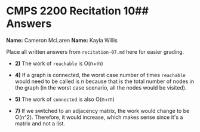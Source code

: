 # CMPS 2200 Recitation 10## Answers

**Name:** Cameron McLaren
**Name:** Kayla Willis


Place all written answers from `recitation-07.md` here for easier grading.


- **2)**
The work of `reachable` is O(n+m)

- **4)**
If a graph is connected, the worst case number of times `reachable` would need to be called is n because that is the total number of nodes in the graph (in the worst case scenario, all the nodes would be visited).

- **5)**
The work of `connected` is also O(n+m)

- **7)**
If we switched to an adjacency matrix, the work would change to be O(n^2). Therefore, it would increase, which makes sense since it's a matrix and not a list.
